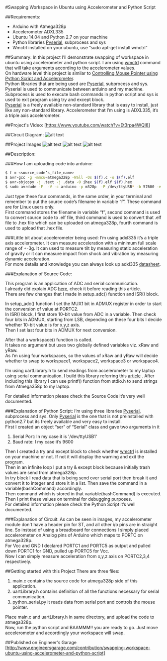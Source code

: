 #Swapping Workspace in Ubuntu using Accelerometer and Python Script

##Requirements:
* Arduino with Atmega328p<br>
* Accelerometer ADXL335<br>
* Ubuntu 14.04 and Python 2.7 on your machine<br>
* Python libraries [Pyserial], subprocess and sys<br>
* Wmctrl installed on your ubuntu, use ”sudo apt-get install wmctrl”<br> 

##Summary:
In this project I’ll demonstrate swapping of workspace in ubuntu using accelerometer and python script. I am using [wmctrl] command that will take arguments according to the accelerometer values.<br>
On hardware level this project is similar to [Controlling Mouse Pointer using Python Script and Accelerometer].<br>
Python libraries that are being used are [Pyserial], subprocess and sys. Pyserial is used to communicate between arduino and my machine. Subprocess is used to execute bash commands in python script and sys is used to exit program using try and except block.<br>
[Pyserial] is a freely available non-standard library that is easy to install, just like any non-standard library.
Accelerometer that I’m using is ADXL335, it’s a triple axis accelerometer.<br>


##Project's Video:
[https://www.youtube.com/watch?v=Et3rpa4WQI8]

##Circuit Diagram:
![alt text][circuit diagram]


##Project Images
![alt text][Image_1]
![alt text][Image_2]
![alt text][Image_3]


##Description:

###How I am uploading code into arduino:
```sh
$ f = <source_code’s_file_name>
$ avr-gcc -g -mmcu=atmega328p -Wall -Os $(f).c -o $(f).elf
$ avr-objcopy -j .text -j .data -O ihex $(f).elf $(f).hex
$ sudo avrdude -F  -V -c arduino -p m328p  -P /dev/ttyUSB* -b 57600 -e -U flash:w:$(f).hex
```
Just type these four commands, in the same order, in your terminal and remember to put the source code’s filename in variable “f”. These command are for Linux users only.<br>
    First command stores the filename in variable “f”, second command is used to convert source code to .elf file, third command is used to convert that .elf file to .hex file which can be uploaded on atmega328p, fourth command is used to upload that .hex file.<br>


###Little bit about accelerometer being used:
I’m using adxl335 it’s a triple axis accelerometer. It can measure acceleration with a minimum full scale range of +-3g. It can used to measure tilt by measuring static acceleration of gravity or it can measure impact from shock and vibration by measuring dynamic acceleration.<br>
For more details and knowledge you can always look up adxl335 [datasheet].<br>

###Explanation of Source Code:

This program is an application of ADC and serial communication.<br>
I already did explain ADC [here], check it before reading this article.<br>
There are few changes that I made in setup_adc() function and ISR() block.<br>

In setup_adc() function I set the MUX1 bit in ADMUX register in order to start the conversion of value at PORTC2.<br>
In ISR() block, I first store 10-bit value from ADC in a variable. Then check four bits in ADMUX, starting from LSB, depending on these four bits I decide whether 10-bit value is for x,y,z axis.<br>
Then I set last four bits in ADMUX for next conversion.<br>

After that a workspace() function is called.<br>
It takes no argument but uses two globally defined variables viz. xRaw and yRaw.<br>
As I’m using four workspaces, so the values of xRaw and yRaw will decide whether to swap to workspace1, workspace2, workspace3 or workspace4.<br>
	
I’m using uartLibrary.h to send readings from accelerometer to my laptop using serial communication. I build this library referring this [article] . After including this library I can use printf() function from stdio.h to send strings from Atmega358p to my laptop.<br>

For detailed information please check the Source Code it’s very well documented.<br>



###Explanation of Python Script:
I’m using three libraries [Pyserial], subprocess and sys. Only [Pyserial] is the one that is not preinstalled with python2.7 but its freely available and very easy to install.<br>
First I created an object “ser” of “Serial” class and gave two arguments in it<br>
1. Serial Port: In my case it is '/dev/ttyUSB1'<br>
2. Baud rate: I my case it’s 9600<br>

Then I created a try and except block to check whether [wmctrl] is installed on your machine or not. If not it will display the warning and exit the program.<br>
Then in an infinite loop I put a try & except block because initially trash values are send from atmega328p.<br>
In try block I read data that is being send over serial port then break it and convert it to integer and store it in a list. Then save the command in a variable(bashCommand)  accordingly.<br>
Then command which is stored in that variable(bashCommand) is executed.<br>
Then I print these values on terminal for debugging purposes.<br>
For detailed information please check the Python Script it’s well documented.<br>


###Explanation of Circuit:
As can be seen in images, my accelerometer module don't have a header pin for ST, and all other i/o pins are in straight line. So instead of using a breadboard for connections I simply placed accelerometer on Analog pins of Arduino which maps to PORTC on atmega328p.<br>
For Vcc and GND I declared PORTC1 and PORTC5 as output and pulled down PORTC1 for GND, pulled up PORTC5 for Vcc.<br>
Now I can simply measure acceleration from x,y,z axis on PORTC2,3,4 respectively.<br>




##Getting started with this Project
There are three files:<br>
1. main.c contains the source code for atmega328p side of this application.<br>
2. uartLibrary.h contains definition of all the functions necessary for serial communication.<br>
3. python_serial.py it reads data from serial port and controls the mouse pointer.<br>

Place main.c and uartLibrary.h in same directory, and upload the code to atmega328p.<br>
Now, run the python script and BAAMMM!! you are ready to go. Just move accelerometer and accordingly your workspace will swap.<br>




##Published on Engineer's Garage
[http://www.engineersgarage.com/contribution/swapping-workspace-ubuntu-using-accelerometer-and-python-script]

[Pyserial]: http://pyserial.sourceforge.net/
[datasheet]: https://www.sparkfun.com/datasheets/Components/SMD/adxl335.pdf
[Controlling Mouse Pointer using Python Script and Accelerometer]: https://github.com/varun13169/Engineers_Garage/tree/master/Controlling%20Mouse%20Pointer%20using%20Python%20Script%20and%20Accelerometer
[here]: https://github.com/varun13169/Engineers_Garage/tree/master/ADC%20in%20Atmega328p
[article]: http://www.appelsiini.net/2011/simple-usart-with-avr-libc

[wmctrl]: http://askubuntu.com/questions/41093/is-there-a-command-to-go-a-specific-workspace

[https://www.youtube.com/watch?v=Et3rpa4WQI8]: https://www.youtube.com/watch?v=Et3rpa4WQI8

[circuit diagram]: https://github.com/varun13169/Engineers_Garage/blob/master/Swapping%20Workspace%20in%20Ubuntu%20using%20Accelerometer%20and%20Python%20Script/circuit%20diagram.jpg "circuit diagram"

[Image_1]: https://github.com/varun13169/Engineers_Garage/blob/master/Swapping%20Workspace%20in%20Ubuntu%20using%20Accelerometer%20and%20Python%20Script/Project_image001.jpg "Image_1"
[Image_2]: https://github.com/varun13169/Engineers_Garage/blob/master/Swapping%20Workspace%20in%20Ubuntu%20using%20Accelerometer%20and%20Python%20Script/Project_image002.jpg "Image_2"
[Image_3]: https://github.com/varun13169/Engineers_Garage/blob/master/Swapping%20Workspace%20in%20Ubuntu%20using%20Accelerometer%20and%20Python%20Script/Project_image003.jpg "Image_3"

[http://www.engineersgarage.com/contribution/swapping-workspace-ubuntu-using-accelerometer-and-python-script]: http://www.engineersgarage.com/contribution/swapping-workspace-ubuntu-using-accelerometer-and-python-script
